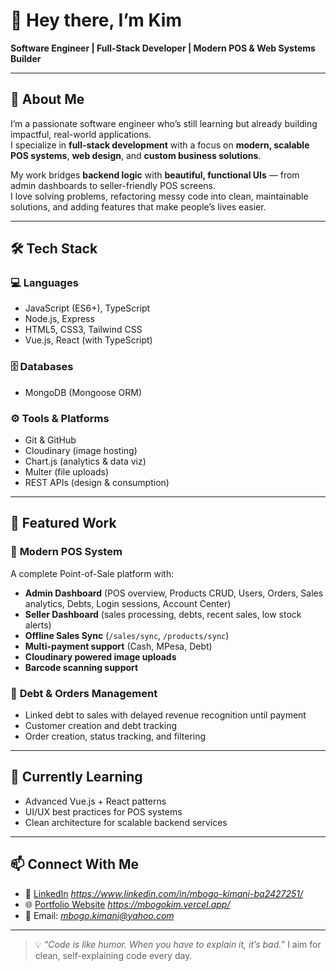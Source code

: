 # 👋 Hey there, I’m Kim

**Software Engineer | Full-Stack Developer | Modern POS & Web Systems Builder**

---

## 🚀 About Me
I’m a passionate software engineer who’s still learning  but already building impactful, real-world applications.  
I specialize in **full-stack development** with a focus on **modern, scalable POS systems**, **web design**, and **custom business solutions**.  

My work bridges **backend logic** with **beautiful, functional UIs** — from admin dashboards to seller-friendly POS screens.  
I love solving problems, refactoring messy code into clean, maintainable solutions, and adding features that make people’s lives easier.

---

## 🛠️ Tech Stack

### 💻 Languages
- JavaScript (ES6+), TypeScript
- Node.js, Express
- HTML5, CSS3, Tailwind CSS
- Vue.js, React (with TypeScript)

### 🗄️ Databases
- MongoDB (Mongoose ORM)

### ⚙️ Tools & Platforms
- Git & GitHub
- Cloudinary (image hosting)
- Chart.js (analytics & data viz)
- Multer (file uploads)
- REST APIs (design & consumption)

---

## 📌 Featured Work

### 🔹 **Modern POS System**
A complete Point-of-Sale platform with:
- **Admin Dashboard** (POS overview, Products CRUD, Users, Orders, Sales analytics, Debts, Login sessions, Account Center)
- **Seller Dashboard** (sales processing, debts, recent sales, low stock alerts)
- **Offline Sales Sync** (`/sales/sync`, `/products/sync`)
- **Multi-payment support** (Cash, MPesa, Debt)
- **Cloudinary powered image uploads**
- **Barcode scanning support**

### 🔹 **Debt & Orders Management**
- Linked debt to sales with delayed revenue recognition until payment  
- Customer creation and debt tracking
- Order creation, status tracking, and filtering

---

## 🌱 Currently Learning
- Advanced Vue.js + React patterns
- UI/UX best practices for POS systems
- Clean architecture for scalable backend services

---

## 📫 Connect With Me
- 💼 [LinkedIn](#) *https://www.linkedin.com/in/mbogo-kimani-ba2427251/*
- 🌐 [Portfolio Website](#) *https://mbogokim.vercel.app/*
- 📧 Email: *mbogo.kimani@yahoo.com*

---

> 💡 _“Code is like humor. When you have to explain it, it’s bad.”_ I aim for clean, self-explaining code every day.

